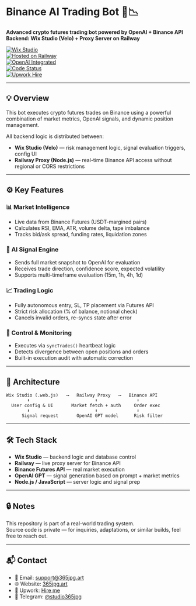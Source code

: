 # Binance AI Trading Bot 🤖📉  
**Advanced crypto futures trading bot powered by OpenAI + Binance API**  
**Backend: Wix Studio (Velo) + Proxy Server on Railway**

[![Wix Studio](https://img.shields.io/badge/Built%20with-Wix%20Studio-000?logo=wix&logoColor=white)](https://www.wix.com/studio)  
[![Hosted on Railway](https://img.shields.io/badge/Server-Railway-7752FE?logo=railway)](https://railway.app)  
[![OpenAI Integrated](https://img.shields.io/badge/AI%20Engine-OpenAI-black?logo=openai)](https://platform.openai.com/)  
[![Code Status](https://img.shields.io/badge/Code-Private-lightgrey?logo=github)](https://github.com/Vasooook)  
[![Upwork Hire](https://img.shields.io/badge/Available%20on-Upwork-brightgreen?logo=upwork)](https://www.upwork.com/freelancers/~017752a03bdc66874d)

---

## 💡 Overview

This bot executes crypto futures trades on Binance using a powerful combination of market metrics, OpenAI signals, and dynamic position management.

All backend logic is distributed between:

- **Wix Studio (Velo)** — risk management logic, signal evaluation triggers, config UI  
- **Railway Proxy (Node.js)** — real-time Binance API access without regional or CORS restrictions

---

## ⚙️ Key Features

### 📊 Market Intelligence
- Live data from Binance Futures (USDT-margined pairs)
- Calculates RSI, EMA, ATR, volume delta, tape imbalance
- Tracks bid/ask spread, funding rates, liquidation zones

### 🧠 AI Signal Engine
- Sends full market snapshot to OpenAI for evaluation
- Receives trade direction, confidence score, expected volatility
- Supports multi-timeframe evaluation (15m, 1h, 4h, 1d)

### 📈 Trading Logic
- Fully autonomous entry, SL, TP placement via Futures API
- Strict risk allocation (% of balance, notional check)
- Cancels invalid orders, re-syncs state after error

### 🔐 Control & Monitoring
- Executes via `syncTrades()` heartbeat logic
- Detects divergence between open positions and orders
- Built-in execution audit with automatic correction

---

## 🧱 Architecture

```
Wix Studio (.web.js)   ⟶   Railway Proxy   ⟶   Binance API
        ⬇                         ⬇               ⬇
  User config & UI       Market fetch + auth     Order exec
        ⬇                         ⬇               ⬇
      Signal request       OpenAI GPT model      Risk filter
```

---

## 🛠 Tech Stack

- **Wix Studio** — backend logic and database control
- **Railway** — live proxy server for Binance API
- **Binance Futures API** — real market execution
- **OpenAI GPT** — signal generation based on prompt + market metrics
- **Node.js / JavaScript** — server logic and signal prep

---

## 🔒 Notes

This repository is part of a real-world trading system.  
Source code is private — for inquiries, adaptations, or similar builds, feel free to reach out.

---

## 📬 Contact

- 📧 Email: [support@365jpg.art](mailto:support@365jpg.art)  
- 🌐 Website: [365jpg.art](https://www.365jpg.art)  
- 💼 Upwork: [Hire me](https://www.upwork.com/freelancers/~017752a03bdc66874d)  
- 💬 Telegram: [@studio365jpg](https://t.me/studio365jpg)
